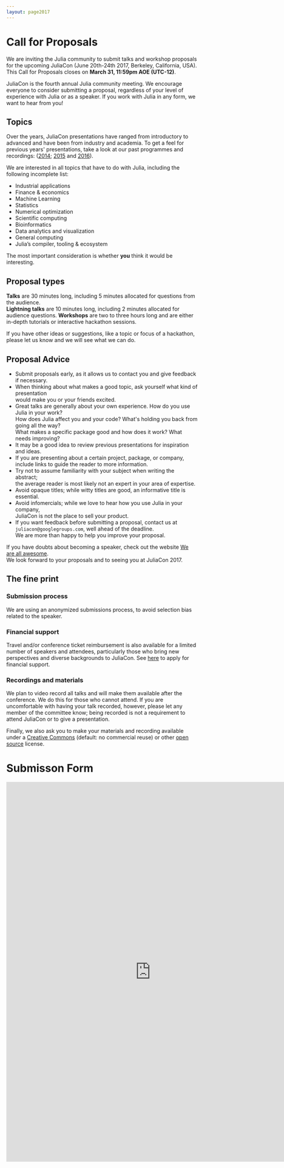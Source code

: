 ```yaml
---
layout: page2017
---
```


# Call for Proposals

We are inviting the Julia community to submit talks and workshop proposals for
the upcoming JuliaCon (June 20th-24th 2017, Berkeley, California, USA).  
This Call for Proposals closes on **March 31, 11:59pm AOE (UTC-12)**.

JuliaCon is the fourth annual Julia community meeting. We encourage everyone
to consider submitting a proposal, regardless of your level of experience with
Julia or as a speaker. If you work with Julia in any form, we want to hear from you!

## Topics

Over the years, JuliaCon presentations have ranged from introductory to advanced
and have been from industry and academia. To get a feel for previous years'
presentations, take a look at our past programmes and recordings:
([2014](/2014/); [2015](/2015/talks.html) and [2016](/2016/)).

We are interested in all topics that have to do with Julia, including the following incomplete list: 

* Industrial applications
* Finance & economics
* Machine Learning
* Statistics
* Numerical optimization
* Scientific computing
* Bioinformatics
* Data analytics and visualization
* General computing
* Julia’s compiler, tooling & ecosystem

The most important consideration is whether **you** think it would be interesting.

## Proposal types

**Talks** are 30 minutes long, including 5 minutes allocated for questions from the audience.  
**Lightning talks** are 10 minutes long, including 2 minutes allocated for audience questions.
**Workshops** are two to three hours long and are either in-depth tutorials or interactive hackathon sessions.  

If you have other ideas or suggestions, like a topic or focus of a hackathon,
please let us know and we will see what we can do.

## Proposal Advice

* Submit proposals early, as it allows us to contact you and give feedback if necessary.
* When thinking about what makes a good topic, ask yourself what kind of presentation  
  would make you or your friends excited.
* Great talks are generally about your own experience. How do you use Julia in your work?  
  How does Julia affect you and your code? What's holding you back from going all the way?   
  What makes a specific package good and how does it work? What needs improving?
* It may be a good idea to review previous presentations for inspiration and ideas.
* If you are presenting about a certain project, package, or company,  
  include links to guide the reader to more information.
* Try not to assume familiarity with your subject when writing the abstract;  
  the average reader is most likely not an expert in your area of expertise.
* Avoid opaque titles; while witty titles are good, an informative title is essential.
* Avoid infomercials; while we love to hear how you use Julia in your company,  
  JuliaCon is not the place to sell your product.
* If you want feedback before submitting a proposal, contact us at `juliacon@googlegroups.com`,
  well ahead of the deadline.  
  We are more than happy to help you improve your proposal.

If you have doubts about becoming a speaker, check out the website
[We are all awesome](http://weareallaweso.me/).  
We look forward to your proposals and to seeing you at JuliaCon 2017.  

## The fine print

### Submission process

We are using an anonymized submissions process, to avoid selection bias related to the speaker. 

### Financial support

Travel and/or conference ticket reimbursement is also available for a limited number of speakers and attendees, particularly those who bring new perspectives and diverse backgrounds to JuliaCon. See
[here](https://docs.google.com/forms/d/e/1FAIpQLSeIeTSamuqOEH2T_-S81aBZ9OrjSqKwkaIfFT0v3ttyhU5qlw/viewform?c=0&w=1) to
apply for financial support.

### Recordings and materials

We plan to video record all talks and will make them available after the conference.
We do this for those who cannot attend. If you are uncomfortable with having your talk recorded,
however, please let any member of the committee know; being recorded is not a requirement to attend
JuliaCon or to give a presentation.

Finally, we also ask you to make your
materials and recording available under a [Creative Commons](https://creativecommons.org/choose/)
(default: no commercial reuse) or other [open source](https://opensource.org/licenses) license.

# Submisson Form

<iframe src="https://docs.google.com/forms/d/e/1FAIpQLSelPUNkSwDXIErdK6Gm2Xzv4G47liAbn8LDylCbOBoKGf2l8Q/viewform?embedded=true" width="760" height="1000" frameborder="0" marginheight="0" marginwidth="0">Loading...</iframe>
